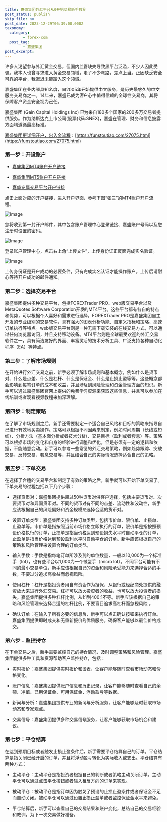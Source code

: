 ```yaml
---
title: 嘉盛集团外汇平台从0开始交易新手教程
post_status: publish
skip_file: no
post_date: 2023-12-29T06:39:00.000Z
taxonomy:
  category:
        - forex-com
  post_tag:
        - 嘉盛集团
post_excerpt: 
---
```

许多人渴望参与外汇黄金交易，但国内监管缺失导致黑平台泛滥，不少人因此受骗。我本人也曾寻求进入黄金交易领域，走了不少弯路，差点上当。正因缺乏安全可靠的平台，我迟迟未能踏入这个领域。

嘉盛集团在业内颇具知名度，自2005年开始提供中文服务，是历史最悠久的中文服务交易商之一。14年来，嘉盛已成为客户心中值得信赖的全球性交易商，其将保障客户资金安全视为己任。

嘉盛集团 (Gain Capital Holdings Inc) 已为来自180多个国家的200多万交易者提供服务。作为纳斯达克上市公司(股票代码:SNEX)，嘉盛在管理、财务和信息披露方面均遵循最高标准。

[嘉盛集团更详细开户，出入金流程](https://funstoutiao.com/27075.html)：[https://funstoutiao.com/27075.html](https://funstoutiao.com/27075.html)

### 第一步：开设账户

* [嘉盛集团MT4账户开户链接](https://s.ssgg.net/jsmt4)

* [嘉盛集团MT5账户开户链接](https://s.ssgg.net/jsmt5)

* [嘉盛专属交易平台开户链接](https://s.ssgg.net/js)

点击上面对应的开户链接，进入开户界面，参考下图“张三”的MT4账户开户流程。

![Image](https://prod-files-secure.s3.us-west-2.amazonaws.com/39ed1227-6d7d-4570-be36-9ccd4a2c4241/7a167aea-686b-400d-af59-4e18eb607a40/640.png?X-Amz-Algorithm=AWS4-HMAC-SHA256&X-Amz-Content-Sha256=UNSIGNED-PAYLOAD&X-Amz-Credential=ASIAZI2LB466QJCUDT72%2F20250620%2Fus-west-2%2Fs3%2Faws4_request&X-Amz-Date=20250620T221309Z&X-Amz-Expires=3600&X-Amz-Security-Token=IQoJb3JpZ2luX2VjENz%2F%2F%2F%2F%2F%2F%2F%2F%2F%2FwEaCXVzLXdlc3QtMiJIMEYCIQClzuB3%2BRmcd7VCbj9jh9kH%2FXQfjWiBpSfYwQy0A16B6gIhAPak%2FQRqfZq2EPm%2FA%2BvIE%2FwdJy1IVFFMA22hEi4B1l1aKogECMX%2F%2F%2F%2F%2F%2F%2F%2F%2F%2FwEQABoMNjM3NDIzMTgzODA1IgzClfm6T%2Bux2%2BG%2Bq54q3APdfJnRyVWomFKVSJkpYlfmftVKSgezxw9VKoI59ArYjXbJu%2BD61n%2FDm2JyKwH6pdgoEO%2FM%2FLsGAZ%2F21XVYDnFoZ19kp9mLBiya6RSWv06sfLukUbxa7R%2B4p0zAgP20wxN7JtpD1i23VlVNZTeTJnjYOc6RHvza8AZqCn8sHnSrp7OaZI%2B9c1%2FeQ%2Bvg7b0D%2BCMAHXssaZ1KA%2BvnGnh2M0nVJMUj0UYdmNJglGSEX3IKuvM%2FKTYvu83ltkdrc5EqvdSmUjlO22k6v5ogC8wfihezyzgM9sMf4MFO8Ugx2JO7WOnoLi1KOYvfjDrssKiI5fY4yToeQIhtpFNx8zMRMxzTzwAtcuzQDt12dx8TuJNmofWCG8QMXOxDr6%2FM2wgKTNuVJSYnhbsxJJSOpmollEaYMpBfYzFgZJVA6Dv7d9YPgvhrNg4ahZNqNH6jE0HUKbmnANpxmNfFnELk69bv8AhQyexWpIb7TUXMk5XlHCXAbVhF%2FBQ83mLPNhODLXWiBaLViHkieDym%2FBA3W0npbJqfFf0ePc1mE6E6%2BHVG%2BGxBfjR8RfdMQqIOWgWs4LE60KzMxeSX0uXCVsakMnM1McnGSrk2fM%2BoHxU2cucGgqClpG%2Bt4ROIEDkuo%2FEpMTCXgtfCBjqkAU3m79vTYZwz2Or4vW5YctzZkqFO9yKKCrKf56LKs9jg1zKSSyD8NzF7DVKEgICWcHp37WMwXo7qpIjy%2FbHjTaFt2yYa19aA%2FypKRh3H0whCIXDzLZewZ495vo5CWJI0c2mvzc0UFeJ7gQ8IRBDVYsm13U3w357iqWoQXrDnGXD61PFkbVdzexhpqEs1BLdH3c5%2FhUP9uu6o4Gv4rkWOwLM3sJX4&X-Amz-Signature=053031a5eefb2e03a73fa1546759dff3f0f4c7b4cfb2523b67b57c4da95b3ccf&X-Amz-SignedHeaders=host&x-amz-checksum-mode=ENABLED&x-id=GetObject)

您将收到第一封开户邮件，其中包含账户管理中心登录链接、嘉盛账户号码以及您注册时设置的密码。

![Image](https://prod-files-secure.s3.us-west-2.amazonaws.com/39ed1227-6d7d-4570-be36-9ccd4a2c4241/eaa1c6b3-2877-4284-a0e1-530e222c27fb/image.png?X-Amz-Algorithm=AWS4-HMAC-SHA256&X-Amz-Content-Sha256=UNSIGNED-PAYLOAD&X-Amz-Credential=ASIAZI2LB466QJCUDT72%2F20250620%2Fus-west-2%2Fs3%2Faws4_request&X-Amz-Date=20250620T221309Z&X-Amz-Expires=3600&X-Amz-Security-Token=IQoJb3JpZ2luX2VjENz%2F%2F%2F%2F%2F%2F%2F%2F%2F%2FwEaCXVzLXdlc3QtMiJIMEYCIQClzuB3%2BRmcd7VCbj9jh9kH%2FXQfjWiBpSfYwQy0A16B6gIhAPak%2FQRqfZq2EPm%2FA%2BvIE%2FwdJy1IVFFMA22hEi4B1l1aKogECMX%2F%2F%2F%2F%2F%2F%2F%2F%2F%2FwEQABoMNjM3NDIzMTgzODA1IgzClfm6T%2Bux2%2BG%2Bq54q3APdfJnRyVWomFKVSJkpYlfmftVKSgezxw9VKoI59ArYjXbJu%2BD61n%2FDm2JyKwH6pdgoEO%2FM%2FLsGAZ%2F21XVYDnFoZ19kp9mLBiya6RSWv06sfLukUbxa7R%2B4p0zAgP20wxN7JtpD1i23VlVNZTeTJnjYOc6RHvza8AZqCn8sHnSrp7OaZI%2B9c1%2FeQ%2Bvg7b0D%2BCMAHXssaZ1KA%2BvnGnh2M0nVJMUj0UYdmNJglGSEX3IKuvM%2FKTYvu83ltkdrc5EqvdSmUjlO22k6v5ogC8wfihezyzgM9sMf4MFO8Ugx2JO7WOnoLi1KOYvfjDrssKiI5fY4yToeQIhtpFNx8zMRMxzTzwAtcuzQDt12dx8TuJNmofWCG8QMXOxDr6%2FM2wgKTNuVJSYnhbsxJJSOpmollEaYMpBfYzFgZJVA6Dv7d9YPgvhrNg4ahZNqNH6jE0HUKbmnANpxmNfFnELk69bv8AhQyexWpIb7TUXMk5XlHCXAbVhF%2FBQ83mLPNhODLXWiBaLViHkieDym%2FBA3W0npbJqfFf0ePc1mE6E6%2BHVG%2BGxBfjR8RfdMQqIOWgWs4LE60KzMxeSX0uXCVsakMnM1McnGSrk2fM%2BoHxU2cucGgqClpG%2Bt4ROIEDkuo%2FEpMTCXgtfCBjqkAU3m79vTYZwz2Or4vW5YctzZkqFO9yKKCrKf56LKs9jg1zKSSyD8NzF7DVKEgICWcHp37WMwXo7qpIjy%2FbHjTaFt2yYa19aA%2FypKRh3H0whCIXDzLZewZ495vo5CWJI0c2mvzc0UFeJ7gQ8IRBDVYsm13U3w357iqWoQXrDnGXD61PFkbVdzexhpqEs1BLdH3c5%2FhUP9uu6o4Gv4rkWOwLM3sJX4&X-Amz-Signature=fb2188a519dc7d13522d06a1bedd4481d1b4163feb1fb8517eb409e2a19236e3&X-Amz-SignedHeaders=host&x-amz-checksum-mode=ENABLED&x-id=GetObject)

登录账户管理中心，点击右上角“上传文件”，上传身份证正反面完成实名验证。

![Image](https://prod-files-secure.s3.us-west-2.amazonaws.com/39ed1227-6d7d-4570-be36-9ccd4a2c4241/54090639-09fc-46b4-a135-e0289f707147/image.png?X-Amz-Algorithm=AWS4-HMAC-SHA256&X-Amz-Content-Sha256=UNSIGNED-PAYLOAD&X-Amz-Credential=ASIAZI2LB466QJCUDT72%2F20250620%2Fus-west-2%2Fs3%2Faws4_request&X-Amz-Date=20250620T221309Z&X-Amz-Expires=3600&X-Amz-Security-Token=IQoJb3JpZ2luX2VjENz%2F%2F%2F%2F%2F%2F%2F%2F%2F%2FwEaCXVzLXdlc3QtMiJIMEYCIQClzuB3%2BRmcd7VCbj9jh9kH%2FXQfjWiBpSfYwQy0A16B6gIhAPak%2FQRqfZq2EPm%2FA%2BvIE%2FwdJy1IVFFMA22hEi4B1l1aKogECMX%2F%2F%2F%2F%2F%2F%2F%2F%2F%2FwEQABoMNjM3NDIzMTgzODA1IgzClfm6T%2Bux2%2BG%2Bq54q3APdfJnRyVWomFKVSJkpYlfmftVKSgezxw9VKoI59ArYjXbJu%2BD61n%2FDm2JyKwH6pdgoEO%2FM%2FLsGAZ%2F21XVYDnFoZ19kp9mLBiya6RSWv06sfLukUbxa7R%2B4p0zAgP20wxN7JtpD1i23VlVNZTeTJnjYOc6RHvza8AZqCn8sHnSrp7OaZI%2B9c1%2FeQ%2Bvg7b0D%2BCMAHXssaZ1KA%2BvnGnh2M0nVJMUj0UYdmNJglGSEX3IKuvM%2FKTYvu83ltkdrc5EqvdSmUjlO22k6v5ogC8wfihezyzgM9sMf4MFO8Ugx2JO7WOnoLi1KOYvfjDrssKiI5fY4yToeQIhtpFNx8zMRMxzTzwAtcuzQDt12dx8TuJNmofWCG8QMXOxDr6%2FM2wgKTNuVJSYnhbsxJJSOpmollEaYMpBfYzFgZJVA6Dv7d9YPgvhrNg4ahZNqNH6jE0HUKbmnANpxmNfFnELk69bv8AhQyexWpIb7TUXMk5XlHCXAbVhF%2FBQ83mLPNhODLXWiBaLViHkieDym%2FBA3W0npbJqfFf0ePc1mE6E6%2BHVG%2BGxBfjR8RfdMQqIOWgWs4LE60KzMxeSX0uXCVsakMnM1McnGSrk2fM%2BoHxU2cucGgqClpG%2Bt4ROIEDkuo%2FEpMTCXgtfCBjqkAU3m79vTYZwz2Or4vW5YctzZkqFO9yKKCrKf56LKs9jg1zKSSyD8NzF7DVKEgICWcHp37WMwXo7qpIjy%2FbHjTaFt2yYa19aA%2FypKRh3H0whCIXDzLZewZ495vo5CWJI0c2mvzc0UFeJ7gQ8IRBDVYsm13U3w357iqWoQXrDnGXD61PFkbVdzexhpqEs1BLdH3c5%2FhUP9uu6o4Gv4rkWOwLM3sJX4&X-Amz-Signature=2480d7efd7deab20f94f1e604b895e2d2e901b73bb181890ffc1c87d55e2d982&X-Amz-SignedHeaders=host&x-amz-checksum-mode=ENABLED&x-id=GetObject)

上传身份证是开户成功的必要条件，只有完成实名认证才能操作账户。上传后请耐心等待开户成功的邮件通知。

### 第二步：选择交易平台

嘉盛集团提供多种交易平台，包括FOREXTrader PRO、web版交易平台以及MetaQuotes Software Corporation开发的MT4平台。这些平台都有各自的特点和优势，可以根据个人喜好和需求进行选择。FOREXTrader PRO是嘉盛集团自主开发的专业级别的交易软件，具有强大的图表分析功能、自定义指标和策略、高速订单执行等特点。web版交易平台则是一种无需下载安装的在线交易方式，可以通过任何浏览器访问，并且支持移动设备。MT4平台则是全球最受欢迎的外汇交易软件之一，具有简洁友好的界面、丰富灵活的技术分析工具、广泛支持各种自动化程序（EA）等特点。

### 第三步：了解市场规则

在开始进行外汇交易之前，新手必须了解市场规则和基本概念，例如什么是货币对、什么是点差、什么是杠杆、什么是保证金、什么是止损止盈等等。这些概念都会影响到每笔订单的成本和收益，并且涉及到风险管理和资金管理方面的知识。新手可以通过嘉盛集团官网上提供的免费学习资源来获取这些信息，并且可以参加在线培训或者观看视频教程来加深理解。

### 第四步：制定策略

在了解了市场规则之后，新手还需要制定一个适合自己风格和目标的策略来指导自己进行有效地买卖操作。策略可以根据不同因素来制定，例如时间周期（长线或短线）、分析方法（基本面分析或者技术分析）、交易目标（盈利或者套息）等。策略可以根据市场的变化和自身的经验进行调整和优化，但是必须有一定的逻辑和依据，不能随意变动。新手可以参考一些常见的外汇交易策略，例如趋势跟踪、突破交易、反转交易、套息交易等，并且结合自己的实际情况选择适合自己的策略。

### 第五步：下单交易

在选择了合适的交易平台和制定了有效的策略之后，新手就可以开始下单交易了。下单交易的过程包括以下几个步骤：

* 选择货币对：嘉盛集团提供超过50种货币对供客户选择，包括主要货币对、次要货币对和异国货币对。不同的货币对有不同的点差、流动性和波动性，新手应该根据自己的风险偏好和资金规模来选择合适的货币对。

* 设置订单类型：嘉盛集团支持多种订单类型，包括市价单、限价单、止损单、止盈单等。市价单是指按照当前市场价格立即执行的订单，限价单是指按照预设价格执行的订单，止损单是指当价格达到预设损失水平时自动平仓的订单，止盈单是指当价格达到预设盈利水平时自动平仓的订单。新手应该根据自己的策略和风险管理来设置合理的订单类型。

* 输入手数：手数是指每笔订单所涉及到的单位数量，一般以10,000为一个标准手（lot），也有些平台以1,000为一个微型手（micro lot）。不同平台可能有不同的最小交易单位，新手应该根据自己的资金和风险承受能力来选择合适的手数，不要过分追求高收益而忽视风险。

* 使用杠杆：杠杆是指投资者用自有资金作为担保，从银行或经纪商处提供的融资放大来进行外汇交易。杠杆可以放大投资者的收益，也可以放大投资者的损失。嘉盛集团提供多种杠杆比例，从1:1到400:1不等。新手应该根据自己的策略和风险管理来选择合适的杠杆比例，不要盲目追求高杠杆而忽视风险 。

* 确认订单：在输入了所有必要的信息后，新手可以点击确认按钮来执行订单。嘉盛集团提供即时成交和无重新报价的优质服务，确保客户能够以最佳价格成交。

### 第六步：监控持仓

在下单交易之后，新手需要监控自己的持仓情况，及时调整策略和风险管理。嘉盛集团提供多种工具和资源帮助客户监控持仓，包括：

* 实时报价：嘉盛集团提供实时报价和图表，让客户能够随时查看市场动态和价格变化。

* 账户信息：嘉盛集团提供账户信息和历史记录，让客户能够随时查看自己的余额、净值、已用保证金、可用保证金、浮动盈亏等数据。

* 新闻与分析：嘉盛集团提供专业的新闻与分析服务，让客户能够及时获取市场动态和专家观点。

* 交易信号：嘉盛集团提供多种交易信号服务，让客户能够获取市场机会和建议。

### 第七步：平仓结算

在达到预期目标或者触发止损止盈条件后，新手需要平仓结算自己的订单。平仓结算是指关闭已经开启的订单，并且将浮动盈亏转化为实际收入或支出。平仓结算有两种方式：

* 主动平仓：主动平仓是指投资者根据自己的判断或者策略主动关闭订单。主动平仓可以通过点击平仓按钮或者输入相反方向的订单来实现。

* 被动平仓：被动平仓是指订单因为触发了预设的止损止盈条件或者保证金不足而自动关闭。被动平仓可以通过设置止损止盈单或者监控保证金水平来避免。

* 平仓结算后，新手可以查看自己的交易结果和账户变化，总结自己的交易经验和教训，为下一次交易做好准备。